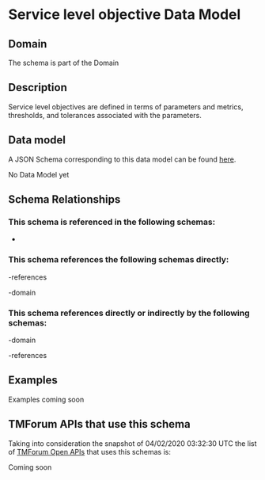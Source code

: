 # Service level objective Data Model

## Domain

The  schema is part of the  Domain

## Description

Service level objectives are defined in terms of parameters and metrics, thresholds, and tolerances 
associated with the parameters.

## Data model

A JSON Schema corresponding to this data model can be found
[here](https://github.com/tmforum-rand/schemas/blob/candidates/Service/ServiceLevelObjective.schema.json).

No Data Model yet

## Schema Relationships

### This schema is referenced in the following schemas:

-

### This schema references the following schemas directly:

-references

-domain

### This schema references directly or indirectly by the following schemas:

-domain

-references



## Examples

Examples coming soon

## TMForum APIs that use this schema

Taking into consideration the snapshot of 04/02/2020 03:32:30 UTC the list of [TMForum Open APIs](https://www.tmforum.org/open-apis/) that uses this schemas is:

Coming soon